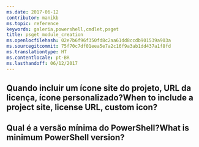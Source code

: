 ```yaml
---
ms.date: 2017-06-12
contributor: manikb
ms.topic: reference
keywords: galeria,powershell,cmdlet,psget
title: psget_module_creation
ms.openlocfilehash: 02e7b6f96f350fd8c2aa61dd8ccdb901539a903a
ms.sourcegitcommit: 75f70c7df01eea5e7a2c16f9a3ab1dd437a1f8fd
ms.translationtype: HT
ms.contentlocale: pt-BR
ms.lasthandoff: 06/12/2017
---
```

## <a name="when-to-include-a-project-site-license-url-custom-icon"></a><span data-ttu-id="d88a1-103">Quando incluir um ícone site do projeto, URL da licença, ícone personalizado?</span><span class="sxs-lookup"><span data-stu-id="d88a1-103">When to include a project site, license URL, custom icon?</span></span>


## <a name="what-is-minimum-powershell-version"></a><span data-ttu-id="d88a1-104">Qual é a versão mínima do PowerShell?</span><span class="sxs-lookup"><span data-stu-id="d88a1-104">What is minimum PowerShell version?</span></span>

